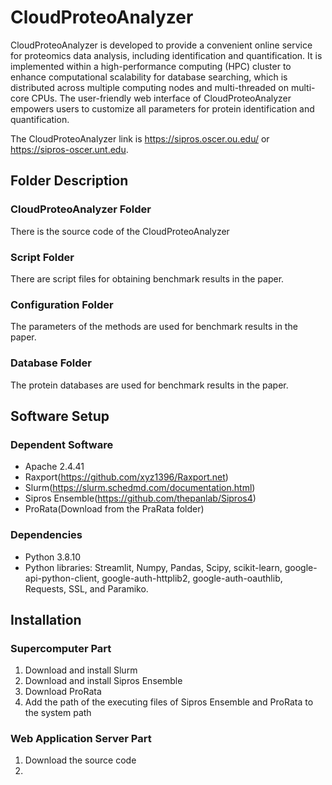 # CloudProteoAnalyzer
CloudProteoAnalyzer is developed to provide a convenient online service for proteomics data analysis, including identification and quantification. It is implemented within a high-performance computing (HPC) cluster to enhance computational scalability for database searching, which is distributed across multiple computing nodes and multi-threaded on multi-core CPUs. The user-friendly web interface of CloudProteoAnalyzer empowers users to customize all parameters for protein identification and quantification.

The CloudProteoAnalyzer link is https://sipros.oscer.ou.edu/ or https://sipros-oscer.unt.edu.
## Folder Description 
### CloudProteoAnalyzer Folder
There is the source code of the CloudProteoAnalyzer
### Script Folder
There are script files for obtaining benchmark results in the paper.
### Configuration Folder
The parameters of the methods are used for benchmark results in the paper.
### Database Folder
The protein databases are used for benchmark results in the paper.
## Software Setup
### Dependent Software
* Apache 2.4.41
* Raxport(https://github.com/xyz1396/Raxport.net)
* Slurm(https://slurm.schedmd.com/documentation.html)
* Sipros Ensemble(https://github.com/thepanlab/Sipros4)
* ProRata(Download from the PraRata folder)
### Dependencies
* Python 3.8.10
* Python libraries: Streamlit, Numpy, Pandas, Scipy, scikit-learn, google-api-python-client, google-auth-httplib2, google-auth-oauthlib, Requests, SSL, and Paramiko.
## Installation
### Supercomputer Part
1. Download and install Slurm
2. Download and install Sipros Ensemble
3. Download ProRata
4. Add the path of the executing files of Sipros Ensemble and ProRata to the system path
### Web Application Server Part
1. Download the source code
2. 
